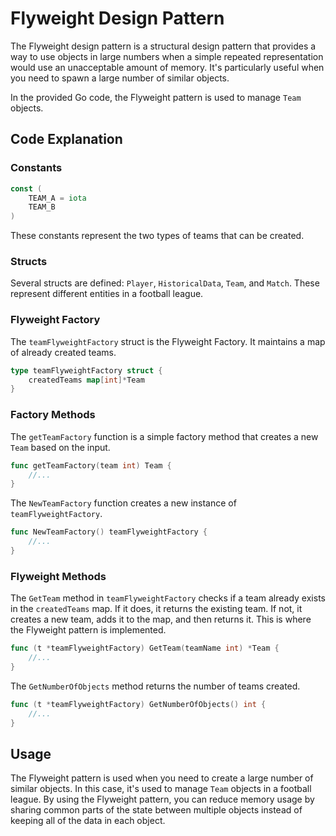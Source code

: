 # Flyweight Design Pattern

The Flyweight design pattern is a structural design pattern that provides a way to use objects in large numbers when a simple repeated representation would use an unacceptable amount of memory. It's particularly useful when you need to spawn a large number of similar objects.

In the provided Go code, the Flyweight pattern is used to manage `Team` objects.

## Code Explanation
### Constants

```go
const (
    TEAM_A = iota
    TEAM_B
)
```

These constants represent the two types of teams that can be created.

### Structs

Several structs are defined: `Player`, `HistoricalData`, `Team`, and `Match`. These represent different entities in a football league.

### Flyweight Factory

The `teamFlyweightFactory` struct is the Flyweight Factory. It maintains a map of already created teams.

```go
type teamFlyweightFactory struct {
    createdTeams map[int]*Team
}
```

### Factory Methods

The `getTeamFactory` function is a simple factory method that creates a new `Team` based on the input.

```go
func getTeamFactory(team int) Team {
    //...
}
```

The `NewTeamFactory` function creates a new instance of `teamFlyweightFactory`.

```go
func NewTeamFactory() teamFlyweightFactory {
    //...
}
```

### Flyweight Methods

The `GetTeam` method in `teamFlyweightFactory` checks if a team already exists in the `createdTeams` map. If it does, it returns the existing team. If not, it creates a new team, adds it to the map, and then returns it. This is where the Flyweight pattern is implemented.

```go
func (t *teamFlyweightFactory) GetTeam(teamName int) *Team {
    //...
}
```

The `GetNumberOfObjects` method returns the number of teams created.

```go
func (t *teamFlyweightFactory) GetNumberOfObjects() int {
    //...
}
```

## Usage

The Flyweight pattern is used when you need to create a large number of similar objects. In this case, it's used to manage `Team` objects in a football league. By using the Flyweight pattern, you can reduce memory usage by sharing common parts of the state between multiple objects instead of keeping all of the data in each object.
